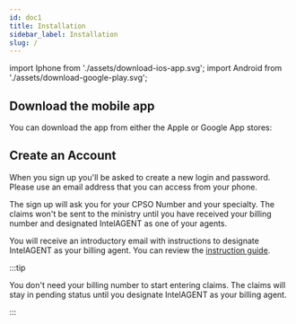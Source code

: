 ```yaml
---
id: doc1
title: Installation
sidebar_label: Installation
slug: /
---
```


import Iphone from './assets/download-ios-app.svg';
import Android from './assets/download-google-play.svg';


## Download the mobile app

You can download the app from either the Apple or Google App stores:
##
<a href="https://itunes.apple.com/ca/app/intelagent-ohip-billing/id1394360074?mt=8">
<Iphone />
</a>

<a href="https://play.google.com/store/apps/details?id=com.intelagent">
<Android />
</a>

## Create an Account

When you sign up you'll be asked to create a new login and password. Please use an email address that you can access from your phone.

The sign up will ask you for your CPSO Number and your specialty. The claims won't be sent to the ministry until you have received your billing number and designated IntelAGENT as one of your agents.

You will receive an introductory email with instructions to designate IntelAGENT as your billing agent. You can review the [instruction guide](doc2.md).

:::tip

You don't need your billing number to start entering claims. The claims will stay in pending status until you designate IntelAGENT as your billing agent.

:::
